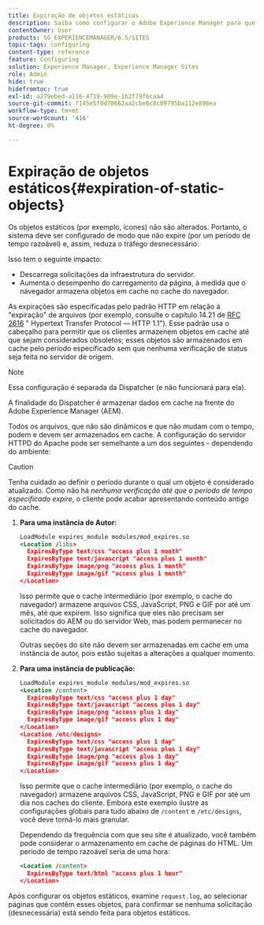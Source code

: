 ```yaml
---
title: Expiração de objetos estáticos
description: Saiba como configurar o Adobe Experience Manager para que objetos estáticos não expirem (por um período razoável).
contentOwner: User
products: SG_EXPERIENCEMANAGER/6.5/SITES
topic-tags: configuring
content-type: reference
feature: Configuring
solution: Experience Manager, Experience Manager Sites
role: Admin
hide: true
hidefromtoc: true
exl-id: a279ebed-a116-4719-989e-1b2f79f6caa4
source-git-commit: f145e5f0d70662aa2cbe6c8c09795ba112e896ea
workflow-type: tm+mt
source-wordcount: '416'
ht-degree: 0%

---
```


# Expiração de objetos estáticos{#expiration-of-static-objects}

Os objetos estáticos (por exemplo, ícones) não são alterados. Portanto, o sistema deve ser configurado de modo que não expire (por um período de tempo razoável) e, assim, reduza o tráfego desnecessário.

Isso tem o seguinte impacto:

* Descarrega solicitações da infraestrutura do servidor.
* Aumenta o desempenho do carregamento da página, à medida que o navegador armazena objetos em cache no cache do navegador.

As expirações são especificadas pelo padrão HTTP em relação à &quot;expiração&quot; de arquivos (por exemplo, consulte o capítulo 14.21 de [RFC 2616](https://www.ietf.org/rfc/rfc2616.txt) &quot; Hypertext Transfer Protocol — HTTP 1.1&quot;). Esse padrão usa o cabeçalho para permitir que os clientes armazenem objetos em cache até que sejam considerados obsoletos; esses objetos são armazenados em cache pelo período especificado sem que nenhuma verificação de status seja feita no servidor de origem.

>[!NOTE]
>
>Essa configuração é separada da Dispatcher (e não funcionará para ela).
>
>A finalidade do Dispatcher é armazenar dados em cache na frente do Adobe Experience Manager (AEM).

Todos os arquivos, que não são dinâmicos e que não mudam com o tempo, podem e devem ser armazenados em cache. A configuração do servidor HTTPD do Apache pode ser semelhante a um dos seguintes - dependendo do ambiente:

>[!CAUTION]
>
>Tenha cuidado ao definir o período durante o qual um objeto é considerado atualizado. Como não há *nenhuma verificação até que o período de tempo especificado expire*, o cliente pode acabar apresentando conteúdo antigo do cache.

1. **Para uma instância de Autor:**

   ```xml
   LoadModule expires_module modules/mod_expires.so
   <Location /libs>
     ExpiresByType text/css "access plus 1 month"
     ExpiresByType text/javascript "access plus 1 month"
     ExpiresByType image/png "access plus 1 month"
     ExpiresByType image/gif "access plus 1 month"
   </Location>
   ```

   Isso permite que o cache intermediário (por exemplo, o cache do navegador) armazene arquivos CSS, JavaScript, PNG e GIF por até um mês, até que expirem. Isso significa que eles não precisam ser solicitados do AEM ou do servidor Web, mas podem permanecer no cache do navegador.

   Outras seções do site não devem ser armazenadas em cache em uma instância de autor, pois estão sujeitas a alterações a qualquer momento.

1. **Para uma instância de publicação:**

   ```xml
   LoadModule expires_module modules/mod_expires.so
   <Location /content>
     ExpiresByType text/css "access plus 1 day"
     ExpiresByType text/javascript "access plus 1 day"
     ExpiresByType image/png "access plus 1 day"
     ExpiresByType image/gif "access plus 1 day"
   </Location>
   <Location /etc/designs>
     ExpiresByType text/css "access plus 1 day"
     ExpiresByType text/javascript "access plus 1 day"
     ExpiresByType image/png "access plus 1 day"
     ExpiresByType image/gif "access plus 1 day"
   </Location>
   ```

   Isso permite que o cache intermediário (por exemplo, o cache do navegador) armazene arquivos CSS, JavaScript, PNG e GIF por até um dia nos caches do cliente. Embora este exemplo ilustre as configurações globais para tudo abaixo de `/content` e `/etc/designs`, você deve torná-lo mais granular.

   Dependendo da frequência com que seu site é atualizado, você também pode considerar o armazenamento em cache de páginas do HTML. Um período de tempo razoável seria de uma hora:

   ```xml
   <Location /content>
     ExpiresByType text/html "access plus 1 hour"
   </Location>
   ```

Após configurar os objetos estáticos, examine `request.log`, ao selecionar páginas que contêm esses objetos, para confirmar se nenhuma solicitação (desnecessária) está sendo feita para objetos estáticos.
